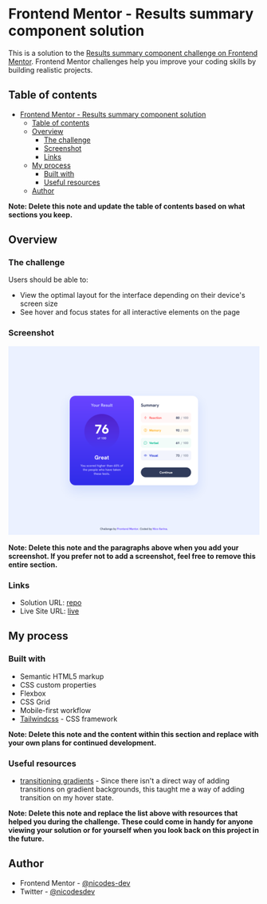 # Frontend Mentor - Results summary component solution

This is a solution to the [Results summary component challenge on Frontend Mentor](https://www.frontendmentor.io/challenges/results-summary-component-CE_K6s0maV). Frontend Mentor challenges help you improve your coding skills by building realistic projects.

## Table of contents

- [Frontend Mentor - Results summary component solution](#frontend-mentor---results-summary-component-solution)
  - [Table of contents](#table-of-contents)
  - [Overview](#overview)
    - [The challenge](#the-challenge)
    - [Screenshot](#screenshot)
    - [Links](#links)
  - [My process](#my-process)
    - [Built with](#built-with)
    - [Useful resources](#useful-resources)
  - [Author](#author)

**Note: Delete this note and update the table of contents based on what sections you keep.**

## Overview

### The challenge

Users should be able to:

- View the optimal layout for the interface depending on their device's screen size
- See hover and focus states for all interactive elements on the page

### Screenshot

![](./screenshot-desktop.png)

**Note: Delete this note and the paragraphs above when you add your screenshot. If you prefer not to add a screenshot, feel free to remove this entire section.**

### Links

- Solution URL: [repo](https://github.com/nicodes-dev/fem-result-summary-component)
- Live Site URL: [live](https://result-summary-component-challenge.onrender.com/)

## My process

### Built with

- Semantic HTML5 markup
- CSS custom properties
- Flexbox
- CSS Grid
- Mobile-first workflow
- [Tailwindcss](https://tailwindcss.com/) - CSS framework

**Note: Delete this note and the content within this section and replace with your own plans for continued development.**

### Useful resources

- [transitioning gradients](https://keithjgrant.com/posts/2017/07/transitioning-gradients/) - Since there isn't a direct way of adding transitions on gradient backgrounds, this taught me a way of adding transition on my hover state.

**Note: Delete this note and replace the list above with resources that helped you during the challenge. These could come in handy for anyone viewing your solution or for yourself when you look back on this project in the future.**

## Author

- Frontend Mentor - [@nicodes-dev](https://www.frontendmentor.io/profile/nicodes-dev)
- Twitter - [@nicodesdev](https://twitter.com/nicodesdev)
